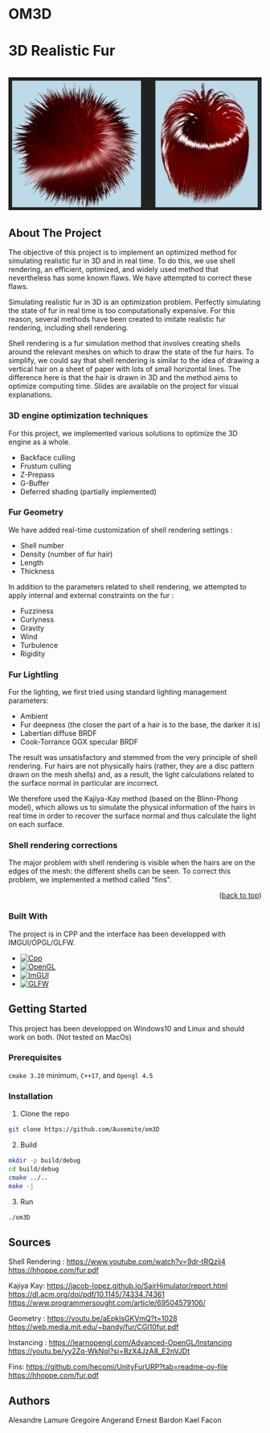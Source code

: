 # OM3D
<a id="readme-top"></a>
# 3D Realistic Fur

<br />
<div align="center">
  <a href="https://github.com/Auxemite/om3D/">
    <img src="data/fur.png" alt="3D Realistic Fur"> <!-- width="80" height="80"> -->
  </a>
</div>

<!-- ABOUT THE PROJECT -->
## About The Project

The objective of this project is to implement an optimized method for simulating realistic fur in 3D and in real time. To do this, we use shell rendering, an efficient, optimized, and widely used method that nevertheless has some known flaws. We have attempted to correct these flaws.

Simulating realistic fur in 3D is an optimization problem. Perfectly simulating the state of fur in real time is too computationally expensive. For this reason, several methods have been created to imitate realistic fur rendering, including shell rendering.

Shell rendering is a fur simulation method that involves creating shells around the relevant meshes on which to draw the state of the fur hairs. To simplify, we could say that shell rendering is similar to the idea of drawing a vertical hair on a sheet of paper with lots of small horizontal lines. The difference here is that the hair is drawn in 3D and the method aims to optimize computing time. Slides are available on the project for visual explanations.

### 3D engine optimization techniques

For this project, we implemented various solutions to optimize the 3D engine as a whole.

* Backface culling
* Frustum culling
* Z-Prepass
* G-Buffer
* Deferred shading (partially implemented)

### Fur Geometry
We have added real-time customization of shell rendering settings :
* Shell number
* Density (number of fur hair)
* Length
* Thickness

In addition to the parameters related to shell rendering, we attempted to apply internal and external constraints on the fur :
* Fuzziness
* Curlyness
* Gravity
* Wind
* Turbulence
* Rigidity

### Fur Lightling

For the lighting, we first tried using standard lighting management parameters:
* Ambient
* Fur deepness (the closer the part of a hair is to the base, the darker it is)
* Labertian diffuse BRDF
* Cook-Torrance GGX specular BRDF

The result was unsatisfactory and stemmed from the very principle of shell rendering. Fur hairs are not physically hairs (rather, they are a disc pattern drawn on the mesh shells) and, as a result, the light calculations related to the surface normal in particular are incorrect.

We therefore used the Kajiya-Kay method (based on the Blinn-Phong model), which allows us to simulate the physical information of the hairs in real time in order to recover the surface normal and thus calculate the light on each surface.

### Shell rendering corrections

The major problem with shell rendering is visible when the hairs are on the edges of the mesh: the different shells can be seen. To correct this problem, we implemented a method called "fins".

<p align="right">(<a href="#readme-top">back to top</a>)</p>

### Built With

The project is in CPP and the interface has been developped with IMGUI/OPGL/GLFW.
* [![Cpp][Cpp.cpp]][Cpp-url]
* [![OpenGL][OP.GL]][OPGL-url]
* [![ImGUI][IM.GUI]][IMGUI-url]
* [![GLFW][GL.FW]][GLFW-url]

## Getting Started

This project has been developped on Windows10 and Linux and should work on both. (Not tested on MacOs)

### Prerequisites

`cmake 3.20` minimum, `C++17`, and `Opengl 4.5`

### Installation

1. Clone the repo
```sh
git clone https://github.com/Auxemite/om3D
```

2. Build
```sh
mkdir -p build/debug
cd build/debug
cmake ../..
make -j
```

3. Run
``` sh
./om3D
```

## Sources

Shell Rendering : https://www.youtube.com/watch?v=9dr-tRQzij4 
		   https://hhoppe.com/fur.pdf 

Kajiya Kay:  https://jacob-lopez.github.io/SairHimulator/report.html 
	  https://dl.acm.org/doi/pdf/10.1145/74334.74361 
  https://www.programmersought.com/article/69504579106/ 

Geometry :   https://youtu.be/aEpklsGKVmQ?t=1028 
https://web.media.mit.edu/~bandy/fur/CGI10fur.pdf

Instancing :   https://learnopengl.com/Advanced-OpenGL/Instancing
	          https://youtu.be/yy2Zq-WkNqI?si=BzX4JzA8_E2nVJDt

Fins:   https://github.com/hecomi/UnityFurURP?tab=readme-ov-file
            https://hhoppe.com/fur.pdf 

<!-- AUTHORS -->
## Authors
Alexandre Lamure
Gregoire Angerand
Ernest Bardon
Kael Facon

<!-- MARKDOWN LINKS & IMAGES -->
<!--5586a6-->
[OP.GL]: https://img.shields.io/badge/opengl-FFFFFF?logo=opengl&style=for-the-badge
[OPGL-url]: https://opengl.org/

[Cpp.cpp]: https://img.shields.io/badge/c++-00599C?logo=c%2B%2B&style=for-the-badge
[Cpp-url]: https://www.cppreference.com/

[IM.GUI]: https://img.shields.io/badge/IMGUI-151617?logo=imgui&style=for-the-badge&logoColor=white
[IMGUI-url]: https://github.com/ocornut/imgui

[GL.FW]: https://img.shields.io/badge/GLFW-ff9a29?logo=glfw&style=for-the-badge
[GLFW-url]: https://glfw.org/
